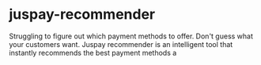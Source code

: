 # juspay-recommender
Struggling to figure out which payment methods to offer. Don't guess what your customers want. Juspay recommender is an intelligent tool that instantly recommends the best payment methods a
